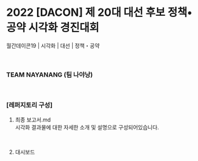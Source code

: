 # 2022 [DACON] 제 20대 대선 후보 정책•공약 시각화 경진대회
월간데이콘19 | 시각화 | 대선 | 정책・공약

<br>

### TEAM NAYANANG (팀 나야낭)

<br>

### [레퍼지토리 구성]
1. 최종 보고서.md  
  시각화 결과물에 대한 자세한 소개 및 설명으로 구성되어있습니다.  
<br>

2. 대시보드
